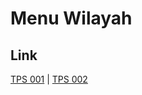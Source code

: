 # Menu Wilayah

## Link

[TPS 001](https://github.com/gigit-pemilu/pemilu-2024-64-kalimantan-timur/tree/main/pileg-dpr/hitung-suara/sub/64-kalimantan-timur/sub/03-berau/sub/12-batu-putih/sub/2004-lobang-kelatak/sub/001-tps)
 | 
[TPS 002](https://github.com/gigit-pemilu/pemilu-2024-64-kalimantan-timur/tree/main/pileg-dpr/hitung-suara/sub/64-kalimantan-timur/sub/03-berau/sub/12-batu-putih/sub/2004-lobang-kelatak/sub/002-tps)

